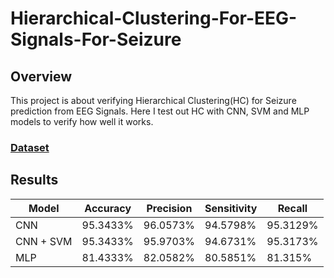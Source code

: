 # Hierarchical-Clustering-For-EEG-Signals-For-Seizure

## Overview

This project is  about verifying Hierarchical Clustering(HC) for Seizure prediction from EEG Signals. Here I test out HC with CNN, SVM and MLP models to verify how well it works.

### [Dataset](https://ieee-dataport.org/open-access/preprocessed-chb-mit-scalp-eeg-database)

## Results

| Model      | Accuracy | Precision | Sensitivity | Recall   |
|------------|----------|-----------|-------------|----------|
| CNN        | 95.3433% | 96.0573%  | 94.5798%    | 95.3129% |
| CNN + SVM  | 95.3433% | 95.9703%  | 94.6731%    | 95.3173% |
| MLP        | 81.4333% | 82.0582%  | 80.5851%    | 81.315%  |





